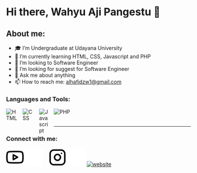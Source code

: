 # Hi there, Wahyu Aji Pangestu 👋
## About me:
- 🎓 I’m Undergraduate at Udayana University
- 🌱 I’m currently learning HTML, CSS, Javascript and PHP
- 👯 I’m looking to Software Engineer
- 🤔 I’m looking for suggest for Software Engineer
- 💬 Ask me about anything
- 📫 How to reach me: alhafidzw1@gmail.com

### Languages and Tools:

[<img align="left" alt="HTML" width="35px" src="https://cdn4.iconfinder.com/data/icons/social-media-logos-6/512/96-html5-512.png" style="padding-right:10px;" />][webdev]
[<img align="left" alt="CSS" width="35px" src="https://cdn4.iconfinder.com/data/icons/social-media-logos-6/512/121-css3-512.png" style="padding-right:10px;" />][webdev]
[<img align="left" alt="Javascript" width="30px" src="https://www.freepnglogos.com/uploads/javascript/javascript-online-logo-for-website-0.png" style="padding-right:10px;" />][webdev]
[<img align="left" alt="PHP" width="60px" src="https://brandslogos.com/wp-content/uploads/images/large/php-logo.png" style="padding-right:10px;" />][webdev]

<br />
<br />

---
### Connect with me:

[![website](./img/youtube-light.svg)](https://www.youtube.com/channel/UCHdi7Qdhy5DoTuNAAzC762w#gh-light-mode-only)
[![website](./img/youtube-dark.svg)](https://www.youtube.com/channel/UCHdi7Qdhy5DoTuNAAzC762w#gh-dark-mode-only)
&nbsp;&nbsp;
[![website](./img/instagram-light.svg)](https://www.instagram.com/w.aji_666#gh-light-mode-only)
[![website](./img/instagram-dark.svg)](https://www.instagram.com/w.aji_666#gh-dark-mode-only)
[![website](https://cdn3.iconfinder.com/data/icons/glypho-social-and-other-logos/64/logo-linkedin-512.png)](www.linkedin.com/in/wahyu-aji-389681273)



[webdev]: https://https://github.com/WahyuAji11/WahyuAji11
